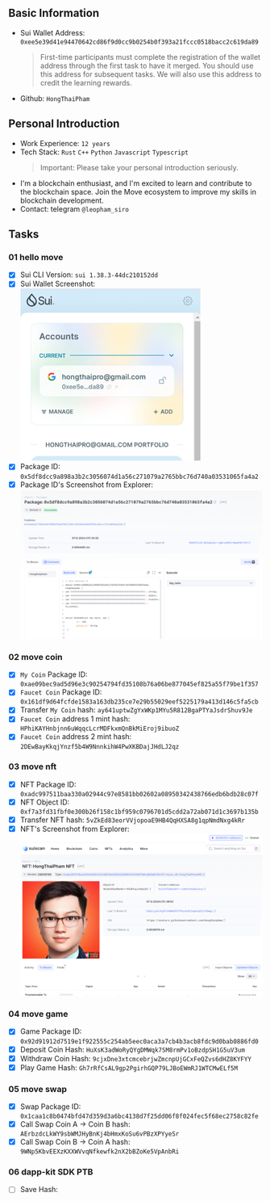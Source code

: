 ## Basic Information

- Sui Wallet Address: `0xee5e39d41e94470642cd86f9d0cc9b0254b0f393a21fccc0518bacc2c619da89`
  > First-time participants must complete the registration of the wallet address through the first task to have it merged. You should use this address for subsequent tasks. We will also use this address to credit the learning rewards.
- Github: `HongThaiPham`

## Personal Introduction

- Work Experience: `12 years`
- Tech Stack: `Rust` `C++` `Python` `Javascript` `Typescript`
  > Important: Please take your personal introduction seriously.
- I'm a blockchain enthusiast, and I'm excited to learn and contribute to the blockchain space. Join the Move ecosystem to improve my skills in blockchain development.
- Contact: telegram `@leopham_siro`

## Tasks

### 01 hello move

- [x] Sui CLI Version: `sui 1.38.3-44dc210152dd`
- [x] Sui Wallet Screenshot: ![](./images/sui-wallet.png)
- [x] Package ID: `0x5df8dcc9a898a3b2c3056074d1a56c271079a2765bbc76d740a03531065fa4a2`
- [x] Package ID's Screenshot from Explorer: ![](./images/package-id.png)

### 02 move coin

- [x] `My Coin` Package ID: `0xae09bec9ad5d96e3c90254794fd35108b76a06be877045ef825a55f79be1f357`
- [x] `Faucet Coin` Package ID: `0x161df9d64fcfde1583a163db235ce7e29b55029eef5225179a413d146c5fa5cb`
- [x] Transfer `My Coin` hash: `ay641uptwZgYxWKp1MYu5R812BgaPTYaJsdrShuv9Je`
- [x] `Faucet Coin` address 1 mint hash: `HPhiKAYHnbjnn6uWqqcLcrMDFkxmQnBkMiEroj9ibuoZ`
- [x] `Faucet Coin` address 2 mint hash: `2DEwBayKkqjYnzf5b4W9NnnkihW4PwXKBDajJHdLJ2qz`

### 03 move nft

- [x] NFT Package ID: `0xadc997511baa330a02944c97e8581bb02602a08950342438766edb6bdb28c07f`
- [x] NFT Object ID: `0xf7a3fd31fbf0e300b26f158c1bf959c0796701d5cdd2a72ab071d1c3697b135b`
- [x] Transfer NFT hash: `5vZkEd83eorVVjopoaE9HB4QqHXSA8g1qpNmdNxg4kRr`
- [x] NFT's Screenshot from Explorer: ![](./images/my-nft.png)

### 04 move game

- [x] Game Package ID: `0x92d91912d7519e1f922555c254ab5eec0aca3a7cb4b3acb8fdc9d0bab0886fd0`
- [x] Deposit Coin Hash: `HuXsK3adWoRyQYgDMWqk7SM8rmPv1oBzdpSH1G5uV3um`
- [x] Withdraw Coin Hash: `9cjxDne3xtcmcebrjwZmcnpUjGCxFeQZvs6dHZ8KYFYY`
- [x] Play Game Hash: `Gh7rRfCsAL9gp2PgirhGQP79LJBoEWmRJ1WTCMwELf5M`

### 05 move swap

- [x] Swap Package ID: `0x1caa1c8b0474bfd47d359d3a6bc4138d7f25dd06f8f024fec5f68ec2758c82fe`
- [x] Call Swap Coin A -> Coin B hash: `AErbzdcLkWY9sbWMJHyBnKj4bHmxKoSu6vPBzXPYyeSr`
- [x] Call Swap Coin B -> Coin A hash: `9WNp5KbvEEXzKXXWVvqNfkewfk2nX2bBZoKe5VpAnbRi`

### 06 dapp-kit SDK PTB

- [ ] Save Hash:
